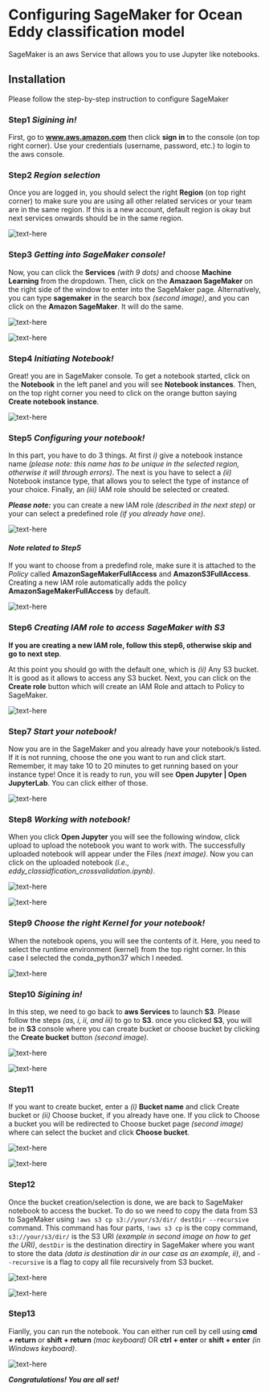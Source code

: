 # Configuring SageMaker for Ocean Eddy classification model

SageMaker is an aws Service that allows you to use Jupyter like notebooks.

## Installation

Please follow the step-by-step instruction to configure SageMaker

### Step1 ***Sigining in!***

First, go to **www.aws.amazon.com** then click **sign in** to the console (on top right corner). Use your credentials (username, password, etc.) to login to the aws console.

### Step2 ***Region selection***

Once you are logged in, you should select the right **Region** (on top right corner) to make sure you are using all other related services or your team are in the same region. If this is a new account, default region is okay but next services onwards should be in the same region.

![text-here](./images/4.png)

### Step3 ***Getting into SageMaker console!***

Now, you can click the **Services** _(with 9 dots)_ and choose **Machine Learning** from the dropdown. Then, click on the **Amazaon SageMaker** on the right side of the window to enter into the SageMaker page. Alternatively, you can type **sagemaker** in the search box _(second image)_, and you can click on the **Amazon SageMaker**. It will do the same.

![text-here](./images/5.png)

![text-here](./images/6.png)

### Step4 ***Initiating Notebook!***

Great! you are in SageMaker console. To get a notebook started, click on the **Notebook** in the left panel and you will see **Notebook instances**. Then, on the top right corner you need to click on the orange button saying **Create notebook instance**.

![text-here](./images/7.png)

### Step5 ***Configuring your notebook!***

In this part, you have to do 3 things. At first _i)_ give a notebook instance name _(please note: this name has to be unique in the selected region, otherwise it will through errors)_. The next is you have to select a _(ii)_ Notebook instance type, that allows you to select the type of instance of your choice. Finally, an _(iii)_ IAM role should be selected or created. 

***Please note:*** you can create a new IAM role _(described in the next step)_ or your can select a predefined role _(if you already have one)_.

![text-here](./images/8.png)

#### _Note related to Step5_

If you want to choose from a predefind role, make sure it is attached to the _Policy_ called **AmazonSageMakerFullAccess** and **AmazonS3FullAccess**. Creating a new IAM role automatically adds the policy **AmazonSageMakerFullAccess** by default.

![text-here](./images/8_1.png)

### Step6 ***Creating IAM role to access SageMaker with S3***

**If you are creating a new IAM role, follow this step6, otherwise skip and go to next step**.

At this point you should go with the default one, which is _(ii)_ Any S3 bucket. It is good as it allows to access any S3 bucket. Next, you can click on the **Create role** button which will create an IAM Role and attach to Policy to SageMaker.

![text-here](./images/9.png)

### Step7 ***Start your notebook!***

Now you are in the SageMaker and you already have your notebook/s listed. If it is not running, choose the one you want to run and click start. Remember, it may take 10 to 20 minutes to get running based on your instance type! Once it is ready to run, you will see **Open Jupyter | Open JupyterLab**. You can click either of those.

![text-here](./images/10.png)

### Step8 ***Working with notebook!***

When you click **Open Jupyter** you will see the following window, click upload to upload the notebook you want to work with. The successfully uploaded notebook will appear under the Files _(next image)_. Now you can click on the uploaded notebook _(i.e., eddy_classidfication_crossvalidation.ipynb)_.

![text-here](./images/11.png)

![text-here](./images/12.png)

### Step9 ***Choose the right Kernel for your notebook!***

When the notebook opens, you will see the contents of it. Here, you need to select the runtime environment (kernel) from the top right corner. In this case I selected the conda_python37 which I needed.

![text-here](./images/13.png)

### Step10 ***Sigining in!***

In this step, we need to go back to **aws Services** to launch **S3**. Please follow the steps _(as, i, ii, and iii)_ to go to **S3**. once you clicked **S3**, you will be in **S3** console where you can create bucket or choose bucket by clicking the **Create bucket** button _(second image)_.

![text-here](./images/15.png)

![text-here](./images/16.png)

### Step11

If you want to create bucket, enter a _(i)_ **Bucket name** and click Create bucket or _(ii)_ Choose bucket, if you already have one. If you click to Choose a bucket you will be redirected to Choose bucket page _(second image)_ where can select the bucket and click **Choose bucket**. 

![text-here](./images/17.png)

![text-here](./images/18.png)

### Step12

Once the bucket creation/selection is done, we are back to SageMaker notebook to access the bucket. To do so we need to copy the data from S3 to SageMaker using `!aws s3 cp s3://your/s3/dir/ destDir --recursive` command. This command has four parts, `!aws s3 cp` is the copy command, `s3://your/s3/dir/` is the S3 URI _(example in second image on how to get the URI)_, `destDir` is the destination directiry in SageMaker where you want to store the data _(data is destination dir in our case as an example, ii)_, and `--recursive` is a flag to copy all file recursively from S3 bucket.


![text-here](./images/19.png)

![text-here](./images/18-1.png)

### Step13

Fianlly, you can run the notebook. You can either run cell by cell using **cmd + return** or **shift + return** _(mac keyboard)_ OR **ctrl + enter** or **shift + enter** _(in Windows keyboard)_.

![text-here](./images/14.png)

***Congratulations! You are all set!***
